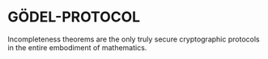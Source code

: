 # GÖDEL-PROTOCOL
Incompleteness theorems are the only truly secure cryptographic protocols in the entire embodiment of mathematics.

